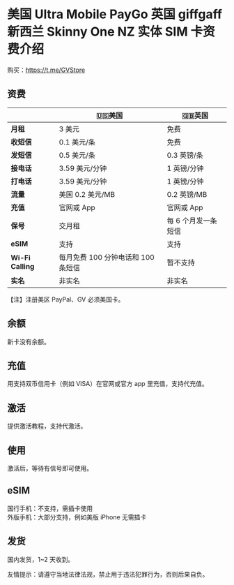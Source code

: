 # 美国 Ultra Mobile PayGo 英国 giffgaff 新西兰 Skinny One NZ 实体 SIM 卡资费介绍

购买：https://t.me/GVStore

## 资费

|   |  🇺🇸美国 | 🇬🇧英国| 
|  ----  | ----  |----  | 
|  **月租**  | 3 美元 |免费  | 
|  **收短信**|   0.1 美元/条   |免费  | 
|  **发短信** |   0.5 美元/条   |0.3 英镑/条 | 
| **接电话** | 3.59 美元/分钟    |1 英镑/分钟  | 
| **打电话** | 3.59 美元/分钟    |1 英镑/分钟  
|**流量**|美国 0.2 美元/MB|0.2 英镑/MB|
|**充值**|官网或 App		|官网或 App|
|**保号**|交月租|每 6 个月发一条短信|
|**eSIM**|支持|支持|
|**Wi-Fi Calling**|每月免费 100 分钟电话和 100 条短信|暂不支持|
|**实名**|非实名		|非实名		|

【注】注册美区 PayPal、GV 必须美国卡。

## 余额
新卡没有余额。

## 充值
用支持双币信用卡（例如 VISA）在官网或官方 app 里充值，支持代充值。

## 激活
提供激活教程，支持代激活。

## 使用
激活后，等待有信号即可使用。

## eSIM
国行手机：不支持，需插卡使用\
外版手机：大部分支持，例如美版 iPhone 无需插卡

## 发货
国内发货，1~2 天收到。

友情提示：请遵守当地法律法规，禁止用于违法犯罪行为，否则后果自负。
